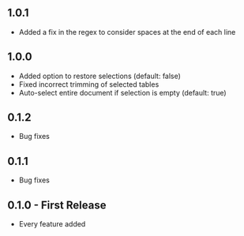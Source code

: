 ## 1.0.1
* Added a fix in the regex to consider spaces at the end of each line

## 1.0.0
* Added option to restore selections (default: false)
* Fixed incorrect trimming of selected tables
* Auto-select entire document if selection is empty (default: true)

## 0.1.2
* Bug fixes

## 0.1.1
* Bug fixes

## 0.1.0 - First Release
* Every feature added
